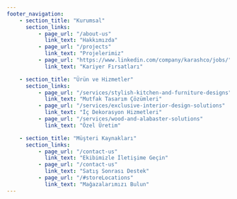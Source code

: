 ```yaml
---
footer_navigation:
    - section_title: "Kurumsal"
      section_links:
          - page_url: "/about-us"
            link_text: "Hakkımızda"
          - page_url: "/projects"
            link_text: "Projelerimiz"
          - page_url: "https://www.linkedin.com/company/karashco/jobs/"
            link_text: "Kariyer Fırsatları"

    - section_title: "Ürün ve Hizmetler"
      section_links:
          - page_url: "/services/stylish-kitchen-and-furniture-designs"
            link_text: "Mutfak Tasarım Çözümleri"
          - page_url: "/services/exclusive-interior-design-solutions"
            link_text: "İç Dekorasyon Hizmetleri"
          - page_url: "/services/wood-and-alabaster-solutions"
            link_text: "Özel Üretim"

    - section_title: "Müşteri Kaynakları"
      section_links:
          - page_url: "/contact-us"
            link_text: "Ekibimizle İletişime Geçin"
          - page_url: "/contact-us"
            link_text: "Satış Sonrası Destek"
          - page_url: "/#storeLocations"
            link_text: "Mağazalarımızı Bulun"
---
```

